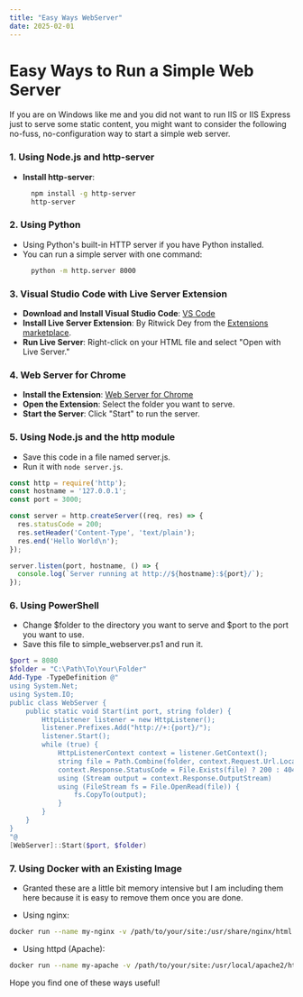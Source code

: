 ```yaml
---
title: "Easy Ways WebServer"
date: 2025-02-01
---
```


# Easy Ways to Run a Simple Web Server

If you are on Windows like me and you did not want to run IIS or IIS Express just to serve some static content, you might want to consider the following no-fuss, no-configuration way to start a simple web server. 

### 1. Using Node.js and http-server

- **Install http-server**: 
  ```bash
    npm install -g http-server
    http-server
  ```

### 2. Using Python
- Using Python's built-in HTTP server if you have Python installed.
- You can run a simple server with one command:
  ```bash
    python -m http.server 8000
  ```

### 3. Visual Studio Code with Live Server Extension

- **Download and Install Visual Studio Code**: [VS Code](https://code.visualstudio.com/)
- **Install Live Server Extension**: By Ritwick Dey from the [Extensions marketplace](https://marketplace.visualstudio.com/items?itemName=ritwickdey.LiveServer).
- **Run Live Server**: Right-click on your HTML file and select "Open with Live Server."

### 4. Web Server for Chrome

- **Install the Extension**: [Web Server for Chrome](https://chrome.google.com/webstore/detail/web-server-for-chrome/ofhbbkphhbklhfoeikjpcbhemlocgigb)
- **Open the Extension**: Select the folder you want to serve.
- **Start the Server**: Click "Start" to run the server.

### 5. Using Node.js and the http module
- Save this code in a file named server.js.
- Run it with `node server.js`.
```js
const http = require('http');
const hostname = '127.0.0.1';
const port = 3000;

const server = http.createServer((req, res) => {
  res.statusCode = 200;
  res.setHeader('Content-Type', 'text/plain');
  res.end('Hello World\n');
});

server.listen(port, hostname, () => {
  console.log(`Server running at http://${hostname}:${port}/`);
});
```

### 6. Using PowerShell
- Change $folder to the directory you want to serve and $port to the port you want to use.
- Save this file to simple_webserver.ps1 and run it.
```powershell
$port = 8080
$folder = "C:\Path\To\Your\Folder"
Add-Type -TypeDefinition @"
using System.Net;
using System.IO;
public class WebServer {
    public static void Start(int port, string folder) {
        HttpListener listener = new HttpListener();
        listener.Prefixes.Add("http://+:{port}/");
        listener.Start();
        while (true) {
            HttpListenerContext context = listener.GetContext();
            string file = Path.Combine(folder, context.Request.Url.LocalPath.TrimStart('/'));
            context.Response.StatusCode = File.Exists(file) ? 200 : 404;
            using (Stream output = context.Response.OutputStream)
            using (FileStream fs = File.OpenRead(file)) {
                fs.CopyTo(output);
            }
        }
    }
}
"@
[WebServer]::Start($port, $folder)
```

### 7. Using Docker with an Existing Image
- Granted these are a little bit memory intensive but I am including them here because it is easy to remove them once you are done.

- Using nginx:
```bash
docker run --name my-nginx -v /path/to/your/site:/usr/share/nginx/html:ro -d -p 8080:80 nginx
```

- Using httpd (Apache):
```bash
docker run --name my-apache -v /path/to/your/site:/usr/local/apache2/htdocs:ro -d -p 8080:80 httpd
```

Hope you find one of these ways useful!
